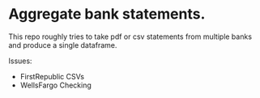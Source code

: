 # Aggregate bank statements. 

This repo roughly tries to take pdf or csv
statements from multiple banks and produce a
single dataframe. 

Issues:
- FirstRepublic CSVs
- WellsFargo Checking 
